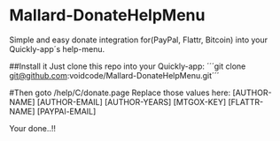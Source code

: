 Mallard-DonateHelpMenu
======================

Simple and easy donate integration for(PayPal, Flattr, Bitcoin) into your Quickly-app´s help-menu.

##Install it
Just clone this repo into your Quickly-app:
´´´git clone git@github.com:voidcode/Mallard-DonateHelpMenu.git´´´

#Then goto /help/C/donate.page
Replace those values here:
[AUTHOR-NAME]
[AUTHOR-EMAIL]
[AUTHOR-YEARS]
[MTGOX-KEY]
[FLATTR-NAME]
[PAYPAl-EMAIL]

Your done..!!
